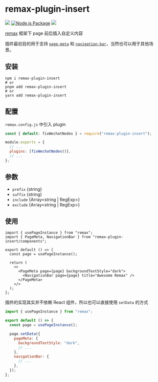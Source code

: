 # remax-plugin-insert

[![](https://img.shields.io/npm/v/remax-plugin-insert)](https://www.npmjs.com/package/remax-plugin-insert)
[![Node.js Package](https://github.com/baranwang/remax-plugin-insert/actions/workflows/npm-publish.yml/badge.svg)](https://github.com/baranwang/remax-plugin-insert/actions/workflows/npm-publish.yml)
![](https://img.shields.io/npm/l/remax-plugin-insert)

[remax](https://github.com/remaxjs/remax) 框架下 page 前后插入自定义内容

插件最初目的用于支持 [`page-meta`](https://developers.weixin.qq.com/miniprogram/dev/component/page-meta.html) 和 [`navigation-bar`](https://developers.weixin.qq.com/miniprogram/dev/component/navigation-bar.html)，当然也可以用于其他场景。

## 安装

```shell
npm i remax-plugin-insert
# or
pnpm add remax-plugin-insert
# or
yarn add remax-plugin-insert
```

## 配置

`remax.config.js` 中引入 plugin

```javascript
const { default: fixWechatNodes } = require("remax-plugin-insert");

module.exports = {
  // ...
  plugins: [fixWechatNodes()],
  // ...
};
```

## 参数

- `prefix` {string}
- `suffix` {string}
- `include` {Array<string | RegExp>}
- `exclude` {Array<string | RegExp>}

## 使用

```tsx
import { usePageInstance } from "remax";
import { PageMeta, NavigationBar } from "remax-plugin-insert/components";

export default () => {
  const page = usePageInstance();

  return (
    <>
      <PageMeta page={page} backgroundTextStyle="dark">
        <NavigationBar page={page} title="Awesome Remax" />
      </PageMeta>
    </>
  );
};
```

插件的实现其实并不依赖 React 组件，所以也可以直接使用 `setData` 的方式

```javascript
import { usePageInstance } from "remax";

export default () => {
  const page = usePageInstance();

  page.setData({
    pageMeta: {
      backgroundTextStyle: "dark",
      // ...
    },
    navigationBar: {
      // ...
    },
  });
};
```
